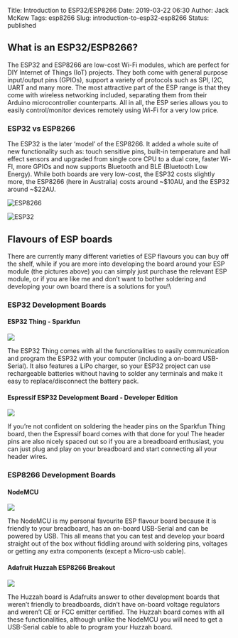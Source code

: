 Title: Introduction to ESP32/ESP8266
Date: 2019-03-22 06:30
Author: Jack McKew
Tags: esp8266
Slug: introduction-to-esp32-esp8266
Status: published

What is an ESP32/ESP8266?
-------------------------

The ESP32 and ESP8266 are low-cost Wi-Fi modules, which are perfect for DIY Internet of Things (IoT) projects. They both come with general purpose input/output pins (GPIOs), support a variety of protocols such as SPI, I2C, UART and many more. The most attractive part of the ESP range is that they come with wireless networking included, separating them from their Arduino microcontroller counterparts. All in all, the ESP series allows you to easily control/monitor devices remotely using Wi-Fi for a very low price.

### ESP32 vs ESP8266

The ESP32 is the later ‘model’ of the ESP8266. It added a whole suite of new functionality such as: touch sensitive pins, built-in temperature and hall effect sensors and upgraded from single core CPU to a dual core, faster Wi-FI, more GPIOs and now supports Bluetooth and BLE (Bluetooth Low Energy). While both boards are very low-cost, the ESP32 costs slightly more, the ESP8266 (here in Australia) costs around \~\$10AU, and the ESP32 around \~\$22AU.

![\
**ESP8266**\
](https://lh5.googleusercontent.com/YEn9Lm0l_QN1jP9Ea6uZmsv35BVp1tqf5hzIZxX3FrVzfZ1MeN6k5pgU-gR6sWmydMCJr0s0pgN8yDBWOQ3-7FqAmAd2ic81lL-QyWsL_Vmu7DAObpqPS3KbeOCC6-ZVT_yV8F9x)

![\
**ESP32**\
](https://lh4.googleusercontent.com/yDWgNpn3xMkKX994_b1IzbLWxbo83S2DDKlgS9y4wVbp37ADfVuJwF2EX6H_UWEzcmHfxe_cuABMR920dr0Ebx5WNOwtj0mhoIZjPwiBQcEp0HI1_ZeB4RoL9xaDqCDd4h9651Cv)



Flavours of ESP boards
----------------------

There are currently many different varieties of ESP flavours you can buy off the shelf, while if you are more into developing the board around your ESP module (the pictures above) you can simply just purchase the relevant ESP module, or if you are like me and don’t want to bother soldering and developing your own board there is a solutions for you!\

### ESP32 Development Boards

#### ESP32 Thing - Sparkfun

![](https://lh4.googleusercontent.com/KbaOiY3Ua8m_lSgC-RJu8arkN7Ao77SkRh8GBIqHYs13cJz4QD50ZNfJ7LzQh8OLUvmOvbwI1aABuY5airc2IlLBnV23U-I6PoX14HuFPBe4xHEEh8RR11TWp0ZTaINXCUoYJNC4)

The ESP32 Thing comes with all the functionalities to easily communication and program the ESP32 with your computer (including a on-board USB-Serial). It also features a LiPo charger, so your ESP32 project can use rechargeable batteries without having to solder any terminals and make it easy to replace/disconnect the battery pack.

#### Espressif ESP32 Development Board - Developer Edition

![](https://lh4.googleusercontent.com/nEUzBIo2o0em3J1qshFFcl5j8nhsyrQ3u6hMco2gW590xiJhmjhOd7dRu8IUcCzu5yuKfOS43gEOaHSsNYRGIvLKSc1Yb3MjRL8vIZT5LNkTXud_DWZqL7paMXOPYx9eLzR2fPgX)

If you’re not confident on soldering the header pins on the Sparkfun Thing board, then the Espressif board comes with that done for you! The header pins are also nicely spaced out so if you are a breadboard enthusiast, you can just plug and play on your breadboard and start connecting all your header wires.

### ESP8266 Development Boards

#### NodeMCU

![](https://lh4.googleusercontent.com/8uW0VTOhEuA6ILjpw2C2Mfv34emw8jjj9rIpuWjbedNzku76cVO6hBoScNNPpx1Ei0P4ci31B0gYeaO2hfvOER1v67J1PXAfkey9cFzvPWIU4qPL4Q3bb3vcnK5GBlIZu8hr2ujm)

The NodeMCU is my personal favourite ESP flavour board because it is friendly to your breadboard, has an on-board USB-Serial and can be powered by USB. This all means that you can test and develop your board straight out of the box without fiddling around with soldering pins, voltages or getting any extra components (except a Micro-usb cable).

#### Adafruit Huzzah ESP8266 Breakout

![](https://lh6.googleusercontent.com/BN-_9XEuEPYw5wl_AiDR5OfcwF2ulK7SQMrpnmglXTe41m7ssb22kARsw8zyzmBJFeFQgHXG4jZQu1RN4Lj0itUJgeqqosQN7zZ4pzavsBPtguSzM819r2W7l-uBixDY4ZwRHDqq)

The Huzzah board is Adafruits answer to other development boards that weren’t friendly to breadboards, didn’t have on-board voltage regulators and weren’t CE or FCC emitter certified. The Huzzah board comes with all these functionalities, although unlike the NodeMCU you will need to get a USB-Serial cable to able to program your Huzzah board.
